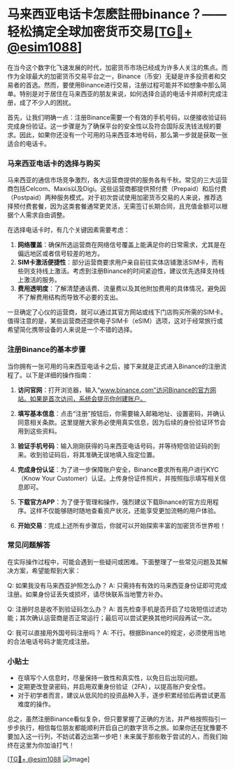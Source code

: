 # 马来西亚电话卡怎麽註冊binance？——轻松搞定全球加密货币交易[[TG💪+ @esim1088](https://t.me/s/esim1088)]

在当今这个数字化飞速发展的时代，加密货币市场已经成为许多人关注的焦点。而作为全球最大的加密货币交易平台之一，Binance（币安）无疑是许多投资者和交易者的首选。然而，要使用Binance进行交易，注册过程可能并不如想象中那么简单。特别是对于居住在马来西亚的朋友来说，如何选择合适的电话卡并顺利完成注册，成了不少人的困扰。

首先，让我们明确一点：注册Binance需要一个有效的手机号码，以便接收验证码完成身份验证。这一步骤是为了确保平台的安全性以及符合国际反洗钱法规的要求。因此，如果你还没有一个可用的马来西亚本地号码，那么第一步就是获取一张适合的电话卡。

### 马来西亚电话卡的选择与购买

马来西亚的通信市场竞争激烈，各大运营商提供的服务各有千秋。常见的三大运营商包括Celcom、Maxis以及Digi。这些运营商都提供预付费（Prepaid）和后付费（Postpaid）两种服务模式。对于初次尝试使用加密货币交易的人来说，推荐选择预付费套餐，因为这类套餐通常更灵活，无需签订长期合同，且充值金额可以根据个人需求自由调整。

在选择电话卡时，有几个关键因素需要考虑：

1. **网络覆盖**：确保所选运营商在网络信号覆盖上能满足你的日常需求，尤其是在偏远地区或者信号较差的地方。
2. **SIM卡激活便捷性**：部分运营商要求用户亲自前往实体店铺激活SIM卡，而有些则支持线上激活。考虑到注册Binance的时间紧迫性，建议优先选择支持线上激活的服务。
3. **费用透明度**：了解清楚通话费、流量费以及其他附加费用的具体情况，避免因不了解费用结构而导致不必要的支出。

一旦确定了心仪的运营商，就可以通过其官方网站或线下门店购买所需的SIM卡。值得注意的是，某些运营商还提供电子SIM卡（eSIM）选项，这对于经常旅行或希望简化携带设备的人来说是一个不错的选择。

### 注册Binance的基本步骤

当你拥有一张可用的马来西亚电话卡之后，接下来就是正式进入Binance的注册流程了。以下是详细的操作指南：

1. **访问官网**：打开浏览器，输入“www.binance.com”访问Binance的官方网站。如果是首次访问，系统会提示你创建账户。
   
2. **填写基本信息**：点击“注册”按钮后，你需要输入邮箱地址、设置密码，并确认同意相关条款。这里提醒大家务必使用真实信息，因为后续的身份验证环节会用到这些资料。

3. **验证手机号码**：输入刚刚获得的马来西亚电话号码，并等待短信验证码的到来。收到验证码后，将其准确无误地填入指定位置。

4. **完成身份认证**：为了进一步保障账户安全，Binance要求所有用户进行KYC（Know Your Customer）认证。上传身份证件照片，并按照指示填写相关信息即可。

5. **下载官方APP**：为了便于管理和操作，强烈建议下载Binance的官方应用程序。这样不仅能够随时随地查看资产状况，还能享受更加流畅的用户体验。

6. **开始交易**：完成上述所有步骤后，你就可以开始探索丰富的加密货币世界啦！

### 常见问题解答

在实际操作过程中，可能会遇到一些疑问或困难。下面整理了一些常见问题及其解决方案，希望能帮到大家：

Q: 如果我没有马来西亚护照怎么办？
A: 只需持有有效的马来西亚身份证即可完成注册。如果身份证丢失或损坏，请尽快联系当地警方补办。

Q: 注册时总是收不到验证码怎么办？
A: 首先检查手机是否开启了垃圾短信过滤功能；其次确认运营商是否正常运行；最后可以尝试更换其他时间段再试一次。

Q: 我可以直接用外国号码注册吗？
A: 不行。根据Binance的规定，必须使用当地的合法电话号码才能完成注册。

### 小贴士

- 在填写个人信息时，尽量保持一致性和真实性，以免日后出现问题。
- 定期更改登录密码，并启用双重身份验证（2FA），以提高账户安全性。
- 对于初学者而言，建议从低风险的投资品种入手，逐步积累经验后再尝试更高难度的操作。

总之，虽然注册Binance看似复杂，但只要掌握了正确的方法，并严格按照指引一步步执行，相信每位朋友都能顺利开启自己的数字货币之旅。如果你还在犹豫要不要加入这一行列，不妨试着迈出第一步吧！未来属于那些敢于尝试的人，而我们始终在这里为你加油打气！

[[TG💪+ @esim1088](https://t.me/s/esim1088) ![Image](https://i.postimg.cc/4NQfJmqS/Snipaste-2025-05-13-00-14-12.png)]